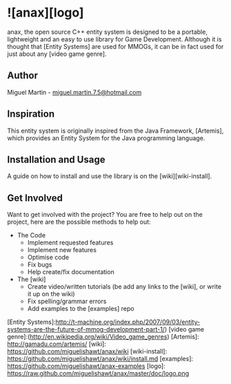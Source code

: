 # ![anax][logo]

anax, the open source C++ entity system is designed to be a portable, lightweight and an easy to use library for Game Development. Although it is thought that [Entity Systems] are used for MMOGs, it can be in fact used for just about any [video game genre].

## Author

Miguel Martin - [miguel.martin.7.5@hotmail.com](mailto:miguel.martin7.5@hotmail.com)

## Inspiration

This entity system is originally inspired from the Java Framework, [Artemis], which provides an Entity System for the Java programming language.

## Installation and Usage

A guide on how to install and use the library is on the [wiki][wiki-install].

## Get Involved

Want to get involved with the project? You are free to help out on the project, here are the possible methods to help out:

- The Code
	- Implement requested features
	- Implement new features
    - Optimise code
    - Fix bugs
    - Help create/fix documentation
- The [wiki]
	- Create video/written tutorials (be add any links to the [wiki], or write it up on the wiki)
    - Fix spelling/grammar errors
	- Add examples to the [examples] repo


[Entity Systems]:http://t-machine.org/index.php/2007/09/03/entity-systems-are-the-future-of-mmog-development-part-1/)
[video game genre]:(http://en.wikipedia.org/wiki/Video_game_genres)
[Artemis]: http://gamadu.com/artemis/
[wiki]: https://github.com/miguelishawt/anax/wiki
[wiki-install]: https://github.com/miguelishawt/anax/wiki/install.md
[examples]: https://github.com/miguelishawt/anax-examples
[logo]: https://raw.github.com/miguelishawt/anax/master/doc/logo.png